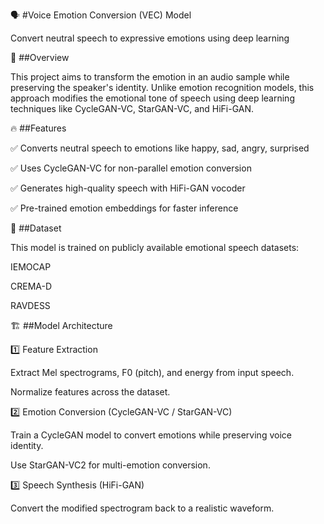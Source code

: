 🗣️ #Voice Emotion Conversion (VEC) Model


Convert neutral speech to expressive emotions using deep learning



📌 ##Overview


This project aims to transform the emotion in an audio sample while preserving the speaker's identity. Unlike emotion recognition models, this approach modifies the emotional tone of speech using deep learning techniques like CycleGAN-VC, StarGAN-VC, and HiFi-GAN.

🔥 ##Features


✅ Converts neutral speech to emotions like happy, sad, angry, surprised


✅ Uses CycleGAN-VC for non-parallel emotion conversion


✅ Generates high-quality speech with HiFi-GAN vocoder


✅ Pre-trained emotion embeddings for faster inference


📂 ##Dataset


This model is trained on publicly available emotional speech datasets:

IEMOCAP

CREMA-D

RAVDESS


🏗️ ##Model Architecture


1️⃣ Feature Extraction

Extract Mel spectrograms, F0 (pitch), and energy from input speech.

Normalize features across the dataset.

2️⃣ Emotion Conversion (CycleGAN-VC / StarGAN-VC)

Train a CycleGAN model to convert emotions while preserving voice identity.

Use StarGAN-VC2 for multi-emotion conversion.

3️⃣ Speech Synthesis (HiFi-GAN)

Convert the modified spectrogram back to a realistic waveform.
